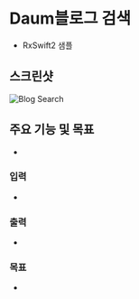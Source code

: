 # Daum블로그 검색
- RxSwift2 샘플

## 스크린샷
<img src="" alt="Blog Search"/>

## 주요 기능 및 목표
- 

### 입력
- 

### 출력
- 

### 목표
- 
